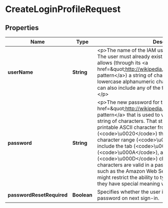 

# CreateLoginProfileRequest


## Properties

| Name | Type | Description | Notes |
|------------ | ------------- | ------------- | -------------|
|**userName** | **String** | &lt;p&gt;The name of the IAM user to create a password for. The user must already exist.&lt;/p&gt; &lt;p&gt;This parameter allows (through its &lt;a href&#x3D;\&quot;http://wikipedia.org/wiki/regex\&quot;&gt;regex pattern&lt;/a&gt;) a string of characters consisting of upper and lowercase alphanumeric characters with no spaces. You can also include any of the following characters: _+&#x3D;,.@-&lt;/p&gt; |  |
|**password** | **String** | &lt;p&gt;The new password for the user.&lt;/p&gt; &lt;p&gt;The &lt;a href&#x3D;\&quot;http://wikipedia.org/wiki/regex\&quot;&gt;regex pattern&lt;/a&gt; that is used to validate this parameter is a string of characters. That string can include almost any printable ASCII character from the space (&lt;code&gt;\\u0020&lt;/code&gt;) through the end of the ASCII character range (&lt;code&gt;\\u00FF&lt;/code&gt;). You can also include the tab (&lt;code&gt;\\u0009&lt;/code&gt;), line feed (&lt;code&gt;\\u000A&lt;/code&gt;), and carriage return (&lt;code&gt;\\u000D&lt;/code&gt;) characters. Any of these characters are valid in a password. However, many tools, such as the Amazon Web Services Management Console, might restrict the ability to type certain characters because they have special meaning within that tool.&lt;/p&gt; |  |
|**passwordResetRequired** | **Boolean** | Specifies whether the user is required to set a new password on next sign-in. |  [optional] |



